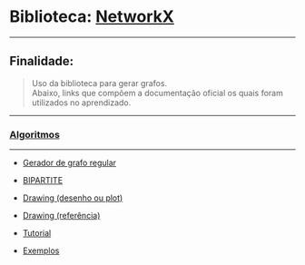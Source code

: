 # Biblioteca: [NetworkX](https://networkx.github.io/)
---
## Finalidade:
> Uso da biblioteca para gerar grafos.  
> Abaixo, links que compõem a documentação oficial os quais foram utilizados no aprendizado. 
---

### [Algoritmos](https://networkx.github.io/documentation/stable/reference/algorithms/index.html)

---

* [Gerador de grafo regular](https://networkx.github.io/documentation/stable/reference/generated/networkx.generators.random_graphs.random_regular_graph.html#networkx.generators.random_graphs.random_regular_graph)

* [BIPARTITE](https://networkx.github.io/documentation/stable/reference/algorithms/bipartite.html?highlight=bipartite#module-networkx.algorithms.bipartite)

* [Drawing (desenho ou plot)](https://networkx.github.io/documentation/stable/reference/drawing.html?highlight=draw) 

* [Drawing (referência)](https://networkx.github.io/documentation/networkx-1.10/reference/drawing.html)

* [Tutorial](https://networkx.github.io/documentation/stable/tutorial.html)

* [Exemplos](https://networkx.github.io/documentation/stable/auto_examples/index.html)
